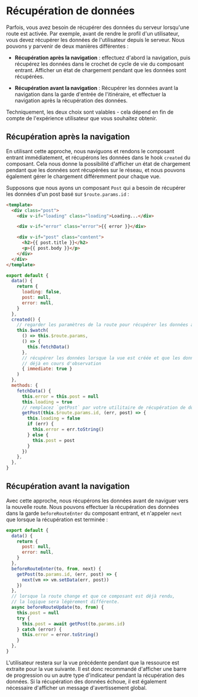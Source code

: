 # Récupération de données

Parfois, vous avez besoin de récupérer des données du serveur lorsqu'une route est activée. Par exemple, avant de rendre le profil d'un utilisateur, vous devez récupérer les données de l'utilisateur depuis le serveur. Nous pouvons y parvenir de deux manières différentes :

- **Récupération après la navigation** : effectuez d'abord la navigation, puis récupérez les données dans le crochet de cycle de vie du composant entrant. Afficher un état de chargement pendant que les données sont récupérées.

- **Récupération avant la navigation** : Récupérer les données avant la navigation dans la garde d'entrée de l'itinéraire, et effectuer la navigation après la récupération des données.

Techniquement, les deux choix sont valables - cela dépend en fin de compte de l'expérience utilisateur que vous souhaitez obtenir.

## Récupération après la navigation

En utilisant cette approche, nous naviguons et rendons le composant entrant immédiatement, et récupérons les données dans le hook `created` du composant. Cela nous donne la possibilité d'afficher un état de chargement pendant que les données sont récupérées sur le réseau, et nous pouvons également gérer le chargement différemment pour chaque vue.

Supposons que nous ayons un composant `Post` qui a besoin de récupérer les données d'un post basé sur `$route.params.id` :

```html
<template>
  <div class="post">
    <div v-if="loading" class="loading">Loading...</div>

    <div v-if="error" class="error">{{ error }}</div>

    <div v-if="post" class="content">
      <h2>{{ post.title }}</h2>
      <p>{{ post.body }}</p>
    </div>
  </div>
</template>
```

```js
export default {
  data() {
    return {
      loading: false,
      post: null,
      error: null,
    }
  },
  created() {
    // regarder les paramètres de la route pour récupérer les données à nouveau
    this.$watch(
      () => this.$route.params,
      () => {
        this.fetchData()
      },
      // récupérer les données lorsque la vue est créée et que les données sont
      // déjà en cours d'observation
      { immediate: true }
    )
  },
  methods: {
    fetchData() {
      this.error = this.post = null
      this.loading = true
      // remplacez `getPost` par votre utilitaire de récupération de données / wrapper API.
      getPost(this.$route.params.id, (err, post) => {
        this.loading = false
        if (err) {
          this.error = err.toString()
        } else {
          this.post = post
        }
      })
    },
  },
}
```

## Récupération avant la navigation

Avec cette approche, nous récupérons les données avant de naviguer vers la nouvelle route. Nous pouvons effectuer la récupération des données dans la garde `beforeRouteEnter` du composant entrant, et n'appeler `next` que lorsque la récupération est terminée :

```js
export default {
  data() {
    return {
      post: null,
      error: null,
    }
  },
  beforeRouteEnter(to, from, next) {
    getPost(to.params.id, (err, post) => {
      next(vm => vm.setData(err, post))
    })
  },
  // lorsque la route change et que ce composant est déjà rendu,
  // la logique sera légèrement différente.
  async beforeRouteUpdate(to, from) {
    this.post = null
    try {
      this.post = await getPost(to.params.id)
    } catch (error) {
      this.error = error.toString()
    }
  },
}
```

L'utilisateur restera sur la vue précédente pendant que la ressource est extraite pour la vue suivante. Il est donc recommandé d'afficher une barre de progression ou un autre type d'indicateur pendant la récupération des données. Si la récupération des données échoue, il est également nécessaire d'afficher un message d'avertissement global.

<!-- ### Using Composition API -->

<!-- TODO: -->
